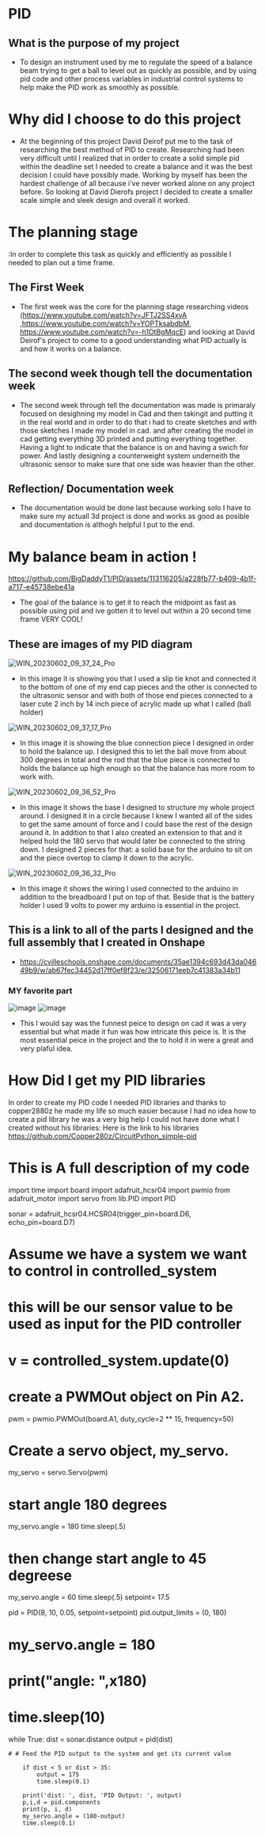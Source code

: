 # PID
## What is the purpose of my project
-  To design an instrument used by me to regulate the speed of a balance beam trying to get a ball to level out as quickly as possible, and by using pid code and other process variables in industrial control systems to help make the PID work as smoothly as possible.

# Why did I choose to do this project
- At the beginning of this project David Deirof put me to the task of researching the best method of PID to create. Researching had been very difficult until I realized that in order to create a solid simple pid within the deadline set I needed to create a balance and it was the best decision I could have possibly made. Working by myself has been the hardest challenge of all because i've never worked alone on any project before. So looking at David Dierofs project I decided to create a smaller scale simple and sleek design and overall it worked. 

# The planning stage 
:In order to complete this task as quickly and efficiently as possible I needed to plan out a time frame.
## The First Week 
- The first week was the core for the planning stage researching videos (https://www.youtube.com/watch?v=JFTJ2SS4xyA ,https://www.youtube.com/watch?v=YOPTksabdbM, https://www.youtube.com/watch?v=-h1OtBgMqcE) and looking at David Deirof's project to come to a good understanding what PID actually is and how it works on a balance.
## The second week though tell the documentation week
- The second week through tell the documentation was made is primaraly focused on desighning my model in Cad and then takingit and putting it in the real world and in order to do that i had to create sketches and with those sketches I made my model in cad. and after creating the model in cad getting everything 3D printed and putting everything together. Having a light to indicate that the balance is on and having a swich for power. And lastly designing a counterweight system underneith the ultrasonic sensor to make sure that one side was heavier than the other. 
## Reflection/ Documentation week 
- The documentation would be done last because working solo I have to make sure my  actuall 3d project is done and works as good as posible and documentation is althogh helpful I put to the end. 

# My balance beam in action !
https://github.com/BigDaddyT1/PID/assets/113116205/a228fb77-b409-4b1f-a717-e45738ebe41a
- The goal of the balance is to get it to reach the midpoint as fast as possible using pid and ive gotten it to level out within a 20 second time frame VERY COOL!
## These are images of my PID diagram 

![WIN_20230602_09_37_24_Pro](https://github.com/BigDaddyT1/PID/assets/113116205/7fc2ffca-cf62-4324-8834-39e3719b3004)
- In this image it is showing you that I used a slip tie knot and connected it to the bottom of one of my end cap pieces and the other is connected to the ultrasonic sensor and with both of those end pieces connected to a laser cute 2 inch by 14 inch piece of acrylic made up what I called (ball holder) 

![WIN_20230602_09_37_17_Pro](https://github.com/BigDaddyT1/PID/assets/113116205/8d7ea64d-2cce-4aab-9a78-d7afc368533a)
- In this image it is showing the blue connection piece I designed in order to hold the balance up. I designed this to let the ball move from about 300 degrees in total and the rod that the blue piece is connected to holds the balance up high enough so that the balance has more room to work with.

![WIN_20230602_09_36_52_Pro](https://github.com/BigDaddyT1/PID/assets/113116205/17f184cc-8dd1-4b90-8c5e-618fc6c76a61)
- In this image it shows the base I designed to structure my whole project around. I designed it in a circle because I knew I wanted all of the sides to get the same amount of force and I could base the rest of the design around it. In addition to that I also created an extension to that and it helped hold the 180 servo that would later be connected to the string down. I designed 2 pieces for that: a solid base for the arduino to sit on and the piece overtop to clamp it down to the acrylic. 

![WIN_20230602_09_36_32_Pro](https://github.com/BigDaddyT1/PID/assets/113116205/1fff1fe8-5f3a-4bf1-af4e-c8416dfaf862)
- In this image it shows the wiring I used connected to the arduino in addition to the breadboard I put on top of that. Beside that is the battery holder I used 9 volts to power my arduino is essential in the project.

## This is a link to all of the parts I designed and the full assembly that I created in Onshape 
- https://cvilleschools.onshape.com/documents/35ae1394c693d43da04649b9/w/ab67fec34452d17ff0ef8f23/e/32506171eeb7c41383a34b11
### MY favorite part 
![image](https://github.com/BigDaddyT1/PID/assets/113116205/8b881305-6d87-4b79-b47c-43a6947b946b)
![image](https://github.com/BigDaddyT1/PID/assets/113116205/0ef13085-79a9-494e-a697-ab542067b897)

- This I would say was the funnest peice to design on cad it was a very essential but what made it fun was how intricate this peice is. It is the most essential peice in the project and the to hold it in were a great and very plaful idea. 
# How Did I get my PID libraries 
In order to create my PID code I needed PID libraries and thanks to copper2880z he made my life so much easier because I had no idea how to create a pid library he was a very big help I could not have done what I created without his libraries: Here is the link to his libraries https://github.com/Copper280z/CircuitPython_simple-pid
#  This is A full description of my code 
import time
import board
import adafruit_hcsr04
import pwmio
from adafruit_motor import servo
from lib.PID import PID

sonar = adafruit_hcsr04.HCSR04(trigger_pin=board.D6, echo_pin=board.D7)

# Assume we have a system we want to control in controlled_system
# this will be our sensor value to be used as input for the PID controller
# v = controlled_system.update(0)
# create a PWMOut object on Pin A2.
pwm = pwmio.PWMOut(board.A1, duty_cycle=2 ** 15, frequency=50)

# Create a servo object, my_servo.
my_servo = servo.Servo(pwm)
# start angle 180 degrees
my_servo.angle = 180
time.sleep(.5)
# then change  start angle to 45 degreese
my_servo.angle = 60
time.sleep(.5)
setpoint= 17.5

pid = PID(8, 10, 0.05, setpoint=setpoint)
pid.output_limits = (0, 180)
# my_servo.angle = 180
# print("angle: ",x180) 
# time.sleep(10)
while True:
        dist = sonar.distance
        output = pid(dist)
        
        
    # # Feed the PID output to the system and get its current value
   
        if dist < 5 or dist > 35:
            output = 175
            time.sleep(0.1)            
        
        print('dist: ', dist, 'PID Output: ', output)
        p,i,d = pid.components
        print(p, i, d)
        my_servo.angle = (180-output)
        time.sleep(0.1)
